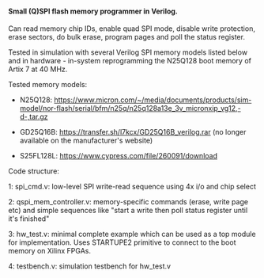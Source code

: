 #### Small (Q)SPI flash memory programmer in Verilog.

Can read memory chip IDs, enable quad SPI mode, disable write protection, erase sectors, do bulk erase, program pages and poll the status register.

Tested in simulation with several Verilog SPI memory models listed below and in hardware - in-system reprogramming the N25Q128 boot memory of Artix 7 at 40 MHz.

Tested memory models:
- N25Q128: https://www.micron.com/~/media/documents/products/sim-model/nor-flash/serial/bfm/n25q/n25q128a13e_3v_micronxip_vg12,-d-,tar.gz

- GD25Q16B: https://transfer.sh/l7kcx/GD25Q16B_verilog.rar (no longer available on the manufacturer's website)

- S25FL128L: https://www.cypress.com/file/260091/download


Code structure:

1: spi_cmd.v: low-level SPI write-read sequence using 4x i/o and chip select

2: qspi_mem_controller.v: memory-specific commands (erase, write page etc) and simple sequences like "start a write then poll status register until it's finished"

3: hw_test.v: minimal complete example which can be used as a top module for implementation. Uses STARTUPE2 primitive to connect to the boot memory on Xilinx FPGAs.

4: testbench.v: simulation testbench for hw_test.v  
